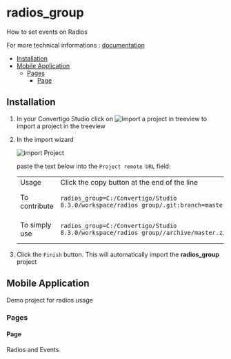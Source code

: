 


# radios_group

How to set events on Radios


For more technical informations : [documentation](./project.md)

- [Installation](#installation)
- [Mobile Application](#mobile-application)
    - [Pages](#pages)
        - [Page](#page)


## Installation

1. In your Convertigo Studio click on ![](https://github.com/convertigo/convertigo/blob/develop/eclipse-plugin-studio/icons/studio/project_import.gif?raw=true "Import a project in treeview") to import a project in the treeview
2. In the import wizard

   ![](https://github.com/convertigo/convertigo/blob/develop/eclipse-plugin-studio/tomcat/webapps/convertigo/templates/ftl/project_import_wzd.png?raw=true "Import Project")
   
   paste the text below into the `Project remote URL` field:
   <table>
     <tr><td>Usage</td><td>Click the copy button at the end of the line</td></tr>
     <tr><td>To contribute</td><td>

     ```
     radios_group=C:/Convertigo/Studio 8.3.0/workspace/radios_group/.git:branch=master
     ```
     </td></tr>
     <tr><td>To simply use</td><td>

     ```
     radios_group=C:/Convertigo/Studio 8.3.0/workspace/radios_group//archive/master.zip
     ```
     </td></tr>
    </table>
3. Click the `Finish` button. This will automatically import the __radios_group__ project


## Mobile Application

Demo project for radios usage

### Pages

#### Page

Radios and Events



